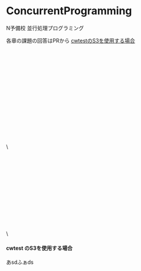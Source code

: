 # ConcurrentProgramming
N予備校 並行処理プログラミング

各章の課題の回答はPRから
[cwtestのS3を使用する場合](#cwtest)



\
\
\
\
\
\
\
\
\
\
\
\
\
\
\
\

\
\
\
\
\
\
\
\
\
\
\
\
\




















#### cwtest のS3を使用する場合

あsdふぁds
